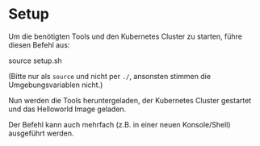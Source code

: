 # Setup

Um die benötigten Tools und den Kubernetes Cluster zu starten, führe diesen Befehl aus:

source setup.sh

(Bitte nur als `source` und nicht per `./`, ansonsten stimmen die Umgebungsvariablen nicht.)

Nun werden die Tools heruntergeladen, der Kubernetes Cluster gestartet und das Helloworld Image geladen.

Der Befehl kann auch mehrfach (z.B. in einer neuen Konsole/Shell) ausgeführt werden.